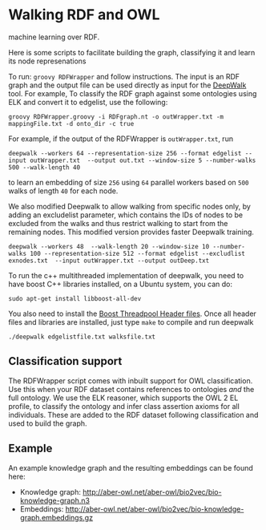 # Walking RDF and OWL

machine learning over RDF. 

Here is some scripts to facilitate building the graph, classifying it and learn its node represenations

To run: `groovy RDFWrapper` and follow instructions. The input is an RDF graph and the output file can be used directly as input for the [DeepWalk](https://github.com/phanein/deepwalk) tool. 
For example, To classify the RDF graph against some ontologies using ELK and convert it to edgelist, use the following:
~~~~
groovy RDFWrapper.groovy -i RDFgraph.nt -o outWrapper.txt -m mappingFile.txt -d onto_dir -c true 
~~~~


For example, if the output of the RDFWrapper is `outWrapper.txt`, run 
~~~~
deepwalk --workers 64 --representation-size 256 --format edgelist --input outWrapper.txt  --output out.txt --window-size 5 --number-walks 500 --walk-length 40
~~~~
to learn an embedding of size `256` using `64` parallel workers based on `500` walks of length `40` for each node.

We also modified Deepwalk to allow walking from specific nodes only, by adding an excludelist parameter, which contains the IDs of nodes to be excluded from the walks and 
thus restrict walking to start from the remaining nodes. This modified version provides faster Deepwalk training. 

~~~~
deepwalk --workers 48  --walk-length 20 --window-size 10 --number-walks 100 --representation-size 512 --format edgelist --excludlist exnodes.txt  --input outWrapper.txt --output outDeep.txt
~~~~

To run the c++ multithreaded implementation of deepwalk, you need to have boost C++ libraries installed, on a Ubuntu system, you can do:
~~~
sudo apt-get install libboost-all-dev
~~~
You also need to install the [Boost Threadpool Header files](http://threadpool.sourceforge.net/). 
Once all header files and libraries are installed, just type  `make` to compile and run deepwalk
~~~~
./deepwalk edgelistfile.txt walksfile.txt
~~~~

## Classification support

The RDFWrapper script comes with inbuilt support for OWL classification. Use this when your RDF dataset contains references to ontologies _and_ the full ontology. We use the ELK reasoner, which supports the OWL 2 EL profile, to classify the ontology and infer class assertion axioms for all individuals. These are added to the RDF dataset following classification and used to build the graph.

## Example

An example knowledge graph and the resulting embeddings can be found here:
* Knowledge graph: http://aber-owl.net/aber-owl/bio2vec/bio-knowledge-graph.n3
* Embeddings: http://aber-owl.net/aber-owl/bio2vec/bio-knowledge-graph.embeddings.gz
